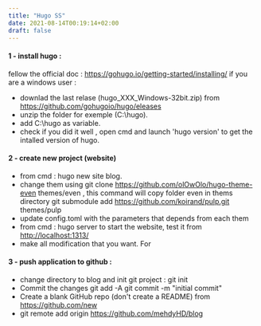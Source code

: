```yaml
---
title: "Hugo SS"
date: 2021-08-14T00:19:14+02:00
draft: false
---
```



#### 1 - install hugo :
 fellow the official doc : https://gohugo.io/getting-started/installing/
if you are a windows user : 
  * downlad the last relase (hugo_XXX_Windows-32bit.zip) from <https://github.com/gohugoio/hugo/eleases>
  * unzip the folder for exemple (C:\hugo).
  * add C:\hugo as variable.
  * check if you did it well , open cmd and launch 'hugo version' to get the intalled version of hugo.
#### 2 - create new project (website)
  * from cmd : hugo new site blog.
  * change them using git clone <https://github.com/olOwOlo/hugo-theme-even> themes/even , this command will copy folder even in thems directory git submodule add https://github.com/koirand/pulp.git themes/pulp
  * update config.toml with the parameters that depends from each them  
  * from cmd : hugo server to start the website, test it from <http://localhost:1313/>
  * make all modification that you want. For
 
 #### 3 - push application to github : 
  * change directory to blog and init git project : git init
  * Commit the changes git add -A  git commit -m "initial commit"
  * Create a blank GitHub repo (don't create a README) from <https://github.com/new>
  * git remote add origin <https://github.com/mehdyHD/blog>



